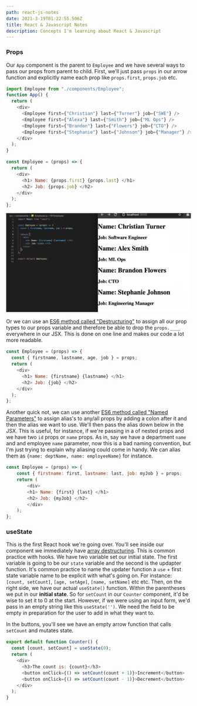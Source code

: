 ```yaml
---
path: react-js-notes
date: 2021-3-19T01:22:55.506Z
title: React & Javascript Notes
description: Concepts I'm learning about React & Javascript
---
```



### Props
Our `App` component is the parent to `Employee` and we have several ways to pass our props from parent to child. First, we'll just pass `props` in our arrow function and explicitly name each prop like `props.first`, `props.job` etc.

```javascript
import Employee from "./components/Employee";
function App() {
  return (
    <div>
      <Employee first={"Christian"} last={"Turner"} job={"SWE"} />
      <Employee first={"Alexa"} last={"Smith"} job={"ML Ops"} />
      <Employee first={"Brandon"} last={"Flowers"} job={"CTO"} />
      <Employee first={"Stephanie"} last={"Johnson"} job={"Manager"} />
    </div>
  );
}
```
```javascript
const Employee = (props) => {
  return (
    <div>
      <h1> Name: {props.first} {props.last} </h1>
      <h2> Job: {props.job} </h2>
    </div>
  );
};
```
![](./screenshot1.png "code")

Or we can use an [ES6 method called "Destructuring"](https://hacks.mozilla.org/2015/05/es6-in-depth-destructuring/) to assign all our prop types to our props variable and therefore be able to drop the `props.____` everywhere in our JSX. This is done on one line and makes our code a lot more readable. 
```javascript
const Employee = (props) => {
  const { firstname, lastname, age, job } = props;
  return (
    <div>
      <h1> Name: {firstname} {lastname} </h1>
      <h2> Job: {job} </h2>
    </div>
  );
};
```

Another quick not, we can use another [ES6 method called "Named Parameters"](https://exploringjs.com/impatient-js/ch_callables.html#named-parameters) to assign alias's to any/all props by adding a colon after it and then the alias we want to use. We'll then pass the alias down below in the JSX. This is useful, for instance, if we're passing in a of nested props and we have two `id` props or `name` props. As in, say we have a department `name` and and employee `name` parameter, now this is a bad naming convention, but I'm just trying to explain why aliasing could come in handy. We can alias them as `{name: deptName, name: employeeName}` for instance.

```javascript
const Employee = (props) => {
    const { firstname: first, lastname: last, job: myJob } = props;
    return (
        <div>
        <h1> Name: {first} {last} </h1>
        <h2> Job: {myJob} </h2>
        </div>
    );
};
```



### useState
This is the first React hook we're going over. You'll see inside our component we immediately have [array destructuring](https://www.freecodecamp.org/news/array-destructuring-in-es6-30e398f21d10/). This is common practice with hooks. We have two variable set our initial state. The first variable is going to be our `state` variable and the second is the updapter function. It's common practice to name the updater function a `use` + first state variable name to be explicit with what's going on. For instance: `[count, setCount]`, `[age, setAge]`, `[name, setName]` etc etc. Then, on the right side, we have our actual `useState()` function. Within the parentheses we put in our __**initial state**__. So for `setCount` in our `Counter` component, it'd be wise to set it to 0 at the start. However, if we were using an input form, we'd pass in an empty string like this `useState('')`. We need the field to be empty in preparation for the user to add in what they want to.

In the buttons, you'll see we have an empty arrow function that calls `setCount` and mutates state.

```javascript
export default function Counter() {
  const [count, setCount] = useState(0);
  return (
    <div>
      <h3>The count is: {count}</h3>
      <button onClick={() => setCount(count + 1)}>Increment</button>
      <button onClick={() => setCount(count - 1)}>Decrement</button>
    </div>
  );
}
```


<!-- ### Array Destructuring -->
